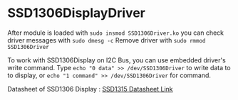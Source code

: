 # SSD1306DisplayDriver

After module is loaded with `sudo insmod SSD1306Driver.ko` you can check driver messages with `sudo dmesg -c`
Remove driver with `sudo rmmod SSD1306Driver` 

To work with SSD1306Display on I2C Bus, you can use embedded driver's write command. Type `echo "0 data" >> /dev/SSD1306Driver` to write
data to to display, or `echo "1 command" >> /dev/SSD1306Driver` for command.

Datasheet of SSD1306 Display : [SSD1315 Datasheet Link](https://cursedhardware.github.io/epd-driver-ic/SSD1315.pdf)
